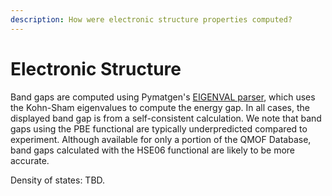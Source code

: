 ```yaml
---
description: How were electronic structure properties computed?
---
```


# Electronic Structure

Band gaps are computed using Pymatgen's [EIGENVAL parser](https://pymatgen.org/pymatgen.io.vasp.outputs.html#pymatgen.io.vasp.outputs.Eigenval.eigenvalue\_band\_properties), which uses the Kohn-Sham eigenvalues to compute the energy gap. In all cases, the displayed band gap is from a self-consistent calculation. We note that band gaps using the PBE functional are typically underpredicted compared to experiment. Although available for only a portion of the QMOF Database, band gaps calculated with the HSE06 functional are likely to be more accurate.

Density of states: TBD.

